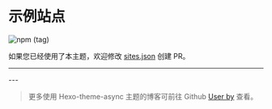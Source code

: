 # 示例站点

![npm (tag)](https://img.shields.io/npm/dm/hexo-theme-async?color=red&label=hexo-theme-async%40latest&logo=npm&style=for-the-badge)

如果您已经使用了本主题，欢迎修改 [sites.json](https://github.com/MaLuns/hexo-theme-async/blob/dev/docs/.vitepress/assets/sites.json) 创建 PR。

---

<DemoSites />
---

> 更多使用 Hexo-theme-async 主题的博客可前往 Github [User by](https://github.com/MaLuns/hexo-theme-async/network/dependents) 查看。

